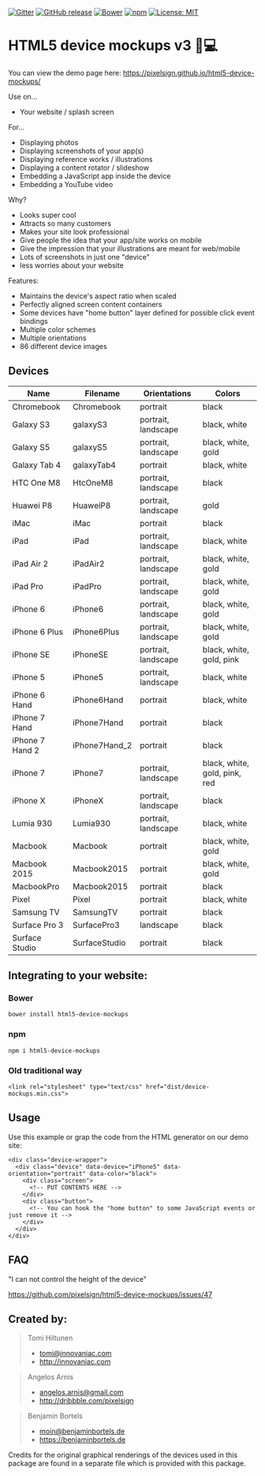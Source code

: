 [![Gitter](https://img.shields.io/gitter/room/nwjs/nw.js.svg)](https://gitter.im/html5-device-mockups/Lobby)
[![GitHub release](https://img.shields.io/github/release/pixelsign/html5-device-mockups.svg)]()
[![Bower](https://img.shields.io/bower/v/html5-device-mockups.svg)]()
[![npm](https://img.shields.io/npm/v/html5-device-mockups.svg)]()
[![License: MIT](https://img.shields.io/badge/License-MIT-yellow.svg)](https://opensource.org/licenses/MIT)

HTML5 device mockups v3 :iphone::computer:
====================

You can view the demo page here: <https://pixelsign.github.io/html5-device-mockups/>

Use on...
* Your website / splash screen

For...
* Displaying photos
* Displaying screenshots of your app(s)
* Displaying reference works / illustrations
* Displaying a content rotator / slideshow
* Embedding a JavaScript app inside the device
* Embedding a YouTube video

Why?
* Looks super cool
* Attracts so many customers
* Makes your site look professional
* Give people the idea that your app/site works on mobile
* Give the impression that your illustrations are meant for web/mobile
* Lots of screenshots in just one "device"
* less worries about your website

Features:
* Maintains the device's aspect ratio when scaled
* Perfectly aligned screen content containers
* Some devices have "home button" layer defined for possible click event bindings
* Multiple color schemes
* Multiple orientations
* 86 different device images

Devices
-------

| Name | Filename | Orientations | Colors |
| --- | --- | --- | --- |
| Chromebook | Chromebook | portrait | black |
| Galaxy S3 | galaxyS3 | portrait, landscape | black, white |
| Galaxy S5 | galaxyS5 | portrait, landscape | black, white, gold |
| Galaxy Tab 4 | galaxyTab4 | portrait | black, white |
| HTC One M8 | HtcOneM8 | portrait, landscape | black |
| Huawei P8 | HuaweiP8 | portrait, landscape | gold |
| iMac | iMac | portrait | black |
| iPad | iPad | portrait, landscape | black, white |
| iPad Air 2 | iPadAir2 | portrait, landscape | black, white, gold |
| iPad Pro | iPadPro | portrait, landscape | black, white, gold |
| iPhone 6 | iPhone6 | portrait, landscape | black, white, gold |
| iPhone 6 Plus | iPhone6Plus | portrait, landscape | black, white, gold |
| iPhone SE | iPhoneSE | portrait, landscape | black, white, gold, pink |
| iPhone 5 | iPhone5 | portrait, landscape | black, white |
| iPhone 6 Hand | iPhone6Hand | portrait | black, white |
| iPhone 7 Hand | iPhone7Hand | portrait | black |
| iPhone 7 Hand 2 | iPhone7Hand_2 | portrait | black |
| iPhone 7 | iPhone7 | portrait, landscape | black, white, gold, pink, red |
| iPhone X | iPhoneX | portrait, landscape | black |
| Lumia 930 | Lumia930 | portrait, landscape | black, white |
| Macbook | Macbook | portrait | black, white, gold |
| Macbook 2015 | Macbook2015 | portrait | black, white, gold |
| MacbookPro | Macbook2015 | portrait | black |
| Pixel | Pixel | portrait | black, white |
| Samsung TV | SamsungTV | portrait | black |
| Surface Pro 3 | SurfacePro3 | landscape | black |
| Surface Studio | SurfaceStudio | portrait | black |

## Integrating to your website:

### Bower
```
bower install html5-device-mockups
```

### npm
```
npm i html5-device-mockups
```

### Old traditional way
```
<link rel="stylesheet" type="text/css" href="dist/device-mockups.min.css">
```
## Usage

Use this example or grap the code from the HTML generator on our demo site:

```
<div class="device-wrapper">
  <div class="device" data-device="iPhone5" data-orientation="portrait" data-color="black">
    <div class="screen">
      <!-- PUT CONTENTS HERE -->
    </div>
    <div class="button">
      <!-- You can hook the "home button" to some JavaScript events or just remove it -->
    </div>
  </div>
</div>
```

## FAQ

"I can not control the height of the device"

<https://github.com/pixelsign/html5-device-mockups/issues/47>

Created by:
---

> Tomi Hiltunen
> * tomi@innovaniac.com
> * http://innovaniac.com


> Angelos Arnis
> * angelos.arnis@gmail.com
> * http://dribbble.com/pixelsign

> Benjamin Bortels
> * moin@benjaminbortels.de
> * https://benjaminbortels.de


Credits for the original graphical renderings of the devices
used in this package are found in a separate file which is
provided with this package.
